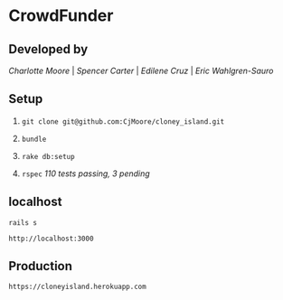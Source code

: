 # CrowdFunder  

## Developed by
*Charlotte Moore* |
*Spencer Carter* |
*Edilene Cruz* |
*Eric Wahlgren-Sauro*

## Setup
1. `git clone git@github.com:CjMoore/cloney_island.git`

2. `bundle`

3. `rake db:setup`

4. `rspec` *110 tests passing, 3 pending*

## localhost
`rails s`

`http://localhost:3000`

## Production
`https://cloneyisland.herokuapp.com`
